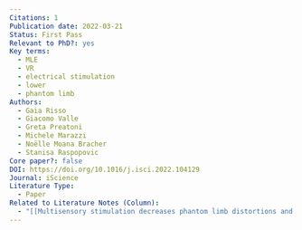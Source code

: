 ```yaml
---
Citations: 1
Publication date: 2022-03-21
Status: First Pass
Relevant to PhD?: yes
Key terms:
  - MLE
  - VR
  - electrical stimulation
  - lower
  - phantom limb
Authors:
  - Gaia Risso
  - Giacomo Valle
  - Greta Preatoni
  - Michele Marazzi
  - Noëlle Moana Bracher
  - Stanisa Raspopovic
Core paper?: false
DOI: https://doi.org/10.1016/j.isci.2022.104129
Journal: iScience
Literature Type:
  - Paper
Related to Literature Notes (Column):
  - "[[Multisensory stimulation decreases phantom limb distortions and is optimally integrated 2]]"
---
```


